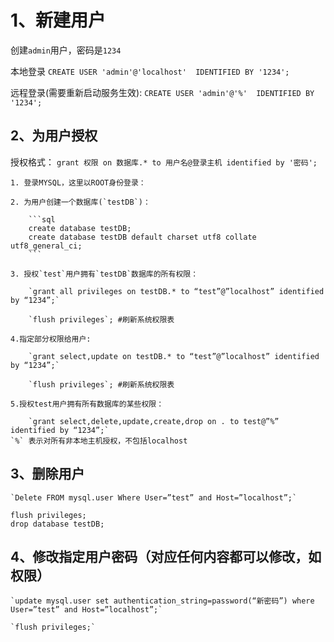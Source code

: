 1、新建用户
==========

创建`admin`用户，密码是`1234`

本地登录
    `CREATE USER 'admin'@'localhost'  IDENTIFIED BY '1234';`

远程登录(需要重新启动服务生效):
    `CREATE USER 'admin'@'%'  IDENTIFIED BY '1234';`

2、为用户授权
-----------

授权格式：
    `grant 权限 on 数据库.* to 用户名@登录主机 identified by '密码';`

    1. 登录MYSQL，这里以ROOT身份登录：

    2. 为用户创建一个数据库(`testDB`)：

        ```sql
        create database testDB;
        create database testDB default charset utf8 collate utf8_general_ci;
        ```

    3. 授权`test`用户拥有`testDB`数据库的所有权限：

        `grant all privileges on testDB.* to “test”@”localhost” identified by “1234”;`

        `flush privileges`; #刷新系统权限表

    4.指定部分权限给用户:

        `grant select,update on testDB.* to “test”@”localhost” identified by “1234”;`

        `flush privileges`; #刷新系统权限表

    5.授权test用户拥有所有数据库的某些权限： 　

        `grant select,delete,update,create,drop on . to test@”%” identified by “1234”;`
    `%` 表示对所有非本地主机授权，不包括localhost

3、删除用户
------------

    `Delete FROM mysql.user Where User=”test” and Host=”localhost”;`

    flush privileges; 
    drop database testDB;

4、修改指定用户密码（对应任何内容都可以修改，如权限）
--------------

    `update mysql.user set authentication_string=password(“新密码”) where User=”test” and Host=”localhost”;`

    `flush privileges;`
